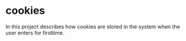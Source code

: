 # cookies
In this project describes how cookies are stored in the system when the user enters for firsttime.
